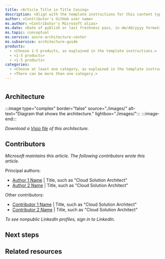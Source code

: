 ```yaml
---
title: <Article Title in Title Casing>
description: <Align with the template instructions for this content type.>
author: <Contributor's GitHub user name>
ms.author: <Contributor's Microsoft alias>
ms.date: <Date of publish or last freshness pass, in mm/dd/yyyy format>
ms.topic: conceptual
ms.service: azure-architecture-center
ms.subservice: architecture-guide
products:
  - <Choose 1-5 products, as explained in the template instructions.>
  - <1-5 products>
  - <1-5 products>
categories:
  - <Choose at least one category, as explained in the template instructions.>
  - <There can be more than one category.>
---
```


# <!-- Article title in sentence casing -->

<!-- Add a brief introductory paragraph. -->

## Architecture

<!-- This section is optional. Use the following format to link to your image file:-->

:::image type="complex" border="false" source="./images/<file-name-and-extension>" alt-text="Diagram that shows the <solution name> architecture." lightbox="./images/<file-name-and-extension>":::
   <Long description that ends with a period.>
:::image-end:::

<!-- The following link will work after the AAC team uploads your Visio or PowerPoint file to the Azure CDN. -->

*Download a [Visio file](https://arch-center.azureedge.net/<file-name>.vsdx) of this architecture.*

<!-- Add a numbered or bulleted list describing the architecture. -->
 
## Contributors

<!-- This section is expected but optional if the contributors prefer to omit it. -->

*Microsoft maintains this article. The following contributors wrote this article.*

Principal authors:

<!-- List the primary authors alphabetically by last name. -->

- [Author 1 Name](https://www.linkedin.com/in/ProfileURL/) | Title, such as "Cloud Solution Architect"
- [Author 2 Name](https://www.linkedin.com/in/ProfileURL/) | Title, such as "Cloud Solution Architect"

Other contributors:

<!--
- This section is optional. 
- List contributors and technical reviewers. 
-->

- [Contributor 1 Name](https://www.linkedin.com/in/ProfileURL/) | Title, such as "Cloud Solution Architect"
- [Contributor 2 Name](https://www.linkedin.com/in/ProfileURL/) | Title, such as "Cloud Solution Architect"

*To see nonpublic LinkedIn profiles, sign in to LinkedIn.*

## Next steps
<!--
- Add a bulleted list of links to third-party or Microsoft topics.
- Link formats: 
  - Make Learn links site relative (for example, /azure/<feature>/<article-name>).
  - Start third-party links with `https://` and omit `en-us` unless the links don't work without it.
  - Omit a trailing slash, unless that is how the final URL renders after redirects.
-->

## Related resources

<!-- Add a bulleted list of links to related architecture information in the AAC TOC. -->